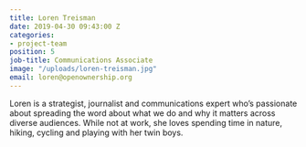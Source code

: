 ```yaml
---
title: Loren Treisman
date: 2019-04-30 09:43:00 Z
categories:
- project-team
position: 5
job-title: Communications Associate
image: "/uploads/loren-treisman.jpg"
email: loren@openownership.org
---
```


Loren is a strategist, journalist and communications expert who’s passionate about spreading the word about what we do and why it matters across diverse audiences. While not at work, she loves spending time in nature, hiking, cycling and playing with her twin boys.